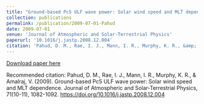 ```yaml
---
title: "Ground-based Pc5 ULF wave power: Solar wind speed and MLT dependence"
collection: publications
permalink: /publication/2009-07-01-Pahud
date: 2009-07-01
venue: 'Journal of Atmospheric and Solar-Terrestrial Physics'
paperurl: '10.1016/j.jastp.2008.12.004'
citation: 'Pahud, D. M., Rae, I. J., Mann, I. R., Murphy, K. R., &amp; Amalraj, V. (2009). Ground-based Pc5 ULF wave power: Solar wind speed and MLT dependence. Journal of Atmospheric and Solar-Terrestrial Physics, 71(10-11), 1082-1092. https://doi.org/10.1016/j.jastp.2008.12.004'
---
```

[Download paper here](https://doi.org/10.1016/j.jastp.2008.12.004)

Recommended citation: Pahud, D. M., Rae, I. J., Mann, I. R., Murphy, K. R., & Amalraj, V. (2009). Ground-based Pc5 ULF wave power: Solar wind speed and MLT dependence. Journal of Atmospheric and Solar-Terrestrial Physics, 71(10-11), 1082-1092. https://doi.org/10.1016/j.jastp.2008.12.004